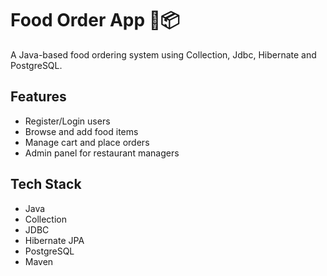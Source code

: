 # Food Order App 🍕📦

A Java-based food ordering system using Collection, Jdbc, Hibernate and PostgreSQL.

## Features
- Register/Login users
- Browse and add food items
- Manage cart and place orders
- Admin panel for restaurant managers

## Tech Stack
- Java
- Collection
- JDBC
- Hibernate JPA
- PostgreSQL
- Maven
